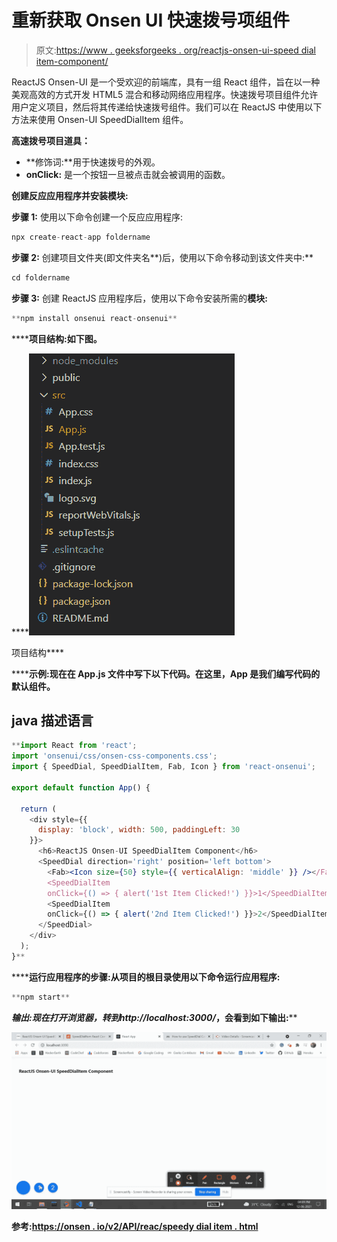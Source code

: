 # 重新获取 Onsen UI 快速拨号项组件

> 原文:[https://www . geeksforgeeks . org/reactjs-onsen-ui-speed dial item-component/](https://www.geeksforgeeks.org/reactjs-onsen-ui-speeddialitem-component/)

ReactJS Onsen-UI 是一个受欢迎的前端库，具有一组 React 组件，旨在以一种美观高效的方式开发 HTML5 混合和移动网络应用程序。快速拨号项目组件允许用户定义项目，然后将其传递给快速拨号组件。我们可以在 ReactJS 中使用以下方法来使用 Onsen-UI SpeedDialItem 组件。

**高速拨号项目道具：**

*   **修饰词:**用于快速拨号的外观。
*   **onClick:** 是一个按钮一旦被点击就会被调用的函数。

**创建反应应用程序并安装模块:**

**步骤 1:** 使用以下命令创建一个反应应用程序:

```jsx
npx create-react-app foldername
```

**步骤 2:** 创建项目文件夹(即文件夹名**)后，使用以下命令移动到该文件夹中:**

```jsx
cd foldername
```

**步骤 3:** 创建 ReactJS 应用程序后，使用以下命令安装所需的****模块:****

```jsx
**npm install onsenui react-onsenui** 
```

******项目结构:**如下图。****

****![](img/f04ae0d8b722a9fff0bd9bd138b29c23.png)

项目结构**** 

******示例:**现在在 **App.js** 文件中写下以下代码。在这里，App 是我们编写代码的默认组件。****

## ****java 描述语言****

```jsx
**import React from 'react';
import 'onsenui/css/onsen-css-components.css';
import { SpeedDial, SpeedDialItem, Fab, Icon } from 'react-onsenui';

export default function App() {

  return (
    <div style={{
      display: 'block', width: 500, paddingLeft: 30
    }}>
      <h6>ReactJS Onsen-UI SpeedDialItem Component</h6>
      <SpeedDial direction='right' position='left bottom'>
        <Fab><Icon size={50} style={{ verticalAlign: 'middle' }} /></Fab>
        <SpeedDialItem 
        onClick={() => { alert('1st Item Clicked!') }}>1</SpeedDialItem>
        <SpeedDialItem 
        onClick={() => { alert('2nd Item Clicked!') }}>2</SpeedDialItem>
      </SpeedDial>
    </div>
  );
}**
```

******运行应用程序的步骤:**从项目的根目录使用以下命令运行应用程序:****

```jsx
**npm start**
```

******输出:**现在打开浏览器，转到***http://localhost:3000/***，会看到如下输出:****

****![](img/7233195049bda050035e510d37863db3.png)****

******参考:**[https://onsen . io/v2/API/reac/speedy dial item . html](https://onsen.io/v2/api/react/SpeedDialItem.html)****
